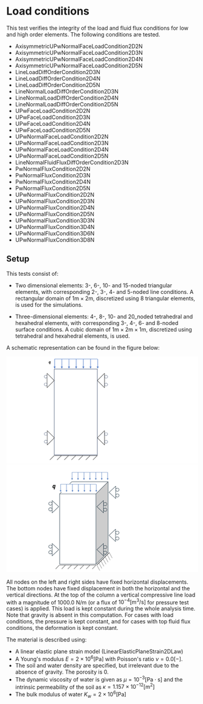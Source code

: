 # Load conditions

This test verifies the integrity of the load and fluid flux conditions for low and high order elements.
The following conditions are tested.

- AxisymmetricUPwNormalFaceLoadCondition2D2N
- AxisymmetricUPwNormalFaceLoadCondition2D3N
- AxisymmetricUPwNormalFaceLoadCondition2D4N
- AxisymmetricUPwNormalFaceLoadCondition2D5N
- LineLoadDiffOrderCondition2D3N
- LineLoadDiffOrderCondition2D4N
- LineLoadDiffOrderCondition2D5N
- LineNormalLoadDiffOrderCondition2D3N
- LineNormalLoadDiffOrderCondition2D4N
- LineNormalLoadDiffOrderCondition2D5N
- UPwFaceLoadCondition2D2N
- UPwFaceLoadCondition2D3N
- UPwFaceLoadCondition2D4N
- UPwFaceLoadCondition2D5N
- UPwNormalFaceLoadCondition2D2N
- UPwNormalFaceLoadCondition2D3N
- UPwNormalFaceLoadCondition2D4N
- UPwNormalFaceLoadCondition2D5N
- LineNormalFluidFluxDiffOrderCondition2D3N
- PwNormalFluxCondition2D2N
- PwNormalFluxCondition2D3N
- PwNormalFluxCondition2D4N
- PwNormalFluxCondition2D5N
- UPwNormalFluxCondition2D2N
- UPwNormalFluxCondition2D3N
- UPwNormalFluxCondition2D4N
- UPwNormalFluxCondition2D5N
- UPwNormalFluxCondition3D3N
- UPwNormalFluxCondition3D4N
- UPwNormalFluxCondition3D6N
- UPwNormalFluxCondition3D8N

## Setup

This tests consist of:
- Two dimensional elements: 3-, 6-, 10- and 15-noded triangular elements, with corresponding 2-, 3-, 4- and 5-noded line conditions. A rectangular domain of $1 \mathrm{m} \times 2 \mathrm{m}$, discretized using 8 triangular elements, is used for the simulations.

- Three-dimensional elements: 4-, 8-, 10- and 20_noded tetrahedral and hexahedral elements, with corresponding 3-, 4-, 6- and 8-noded surface conditions. A cubic domain of $1 \mathrm{m} \times 2 \mathrm{m} \times 1 \mathrm{m}$, discretized using tetrahedral and hexahedral elements, is used.

A schematic representation can be found in the figure below:

<img src="documentation_data/load_flux_domain.svg" alt="Visualization of the domain and conditions for 2D" title="Visualization of the domain and conditions for 2D" width="600">
<img src="documentation_data/load_flux_domain_3d.svg" alt="Visualization of the domain and conditions for 3D" title="Visualization of the domain and conditions for 3D" width="600">

All nodes on the left and right sides have fixed horizontal displacements. The bottom nodes have fixed displacement in both the horizontal and the vertical
directions. At the top of the column a vertical compressive line load with a magnitude of 1000.0 N/m (or a flux of $10^{-4} \mathrm{[m^3/s]}$ for pressure test cases) is applied. This load is kept constant during the whole analysis time. Note that gravity is absent in this computation. For cases with load conditions, the pressure is kept constant, and for cases with top fluid flux conditions, the deformation is kept constant.

The material is described using:
-   A linear elastic plane strain model (LinearElasticPlaneStrain2DLaw)
-   A Young's modulus $E = 2 \times 10^{6} \mathrm{[Pa]}$ with Poisson's ratio $\nu = 0.0 \mathrm{[-]}$.
-   The soil and water density are specified, but irrelevant due to the absence of gravity. The porosity is 0.
-   The dynamic viscosity of water is given as $\mu = 10^{-3} \mathrm{[Pa \cdot s]}$ and the intrinsic permeability of the soil as $\kappa = 1.157 \times 10^{-12} \mathrm{[m^2]}$
-   The bulk modulus of water $K_w = 2 \times 10^6 \mathrm{[Pa]}$
